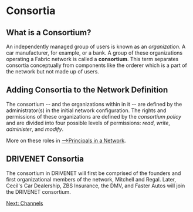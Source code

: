 # Consortia

## What is a Consortium?

An independently managed group of users is known as an *organization*. A car manufacturer, for example, or a bank. A group of these organizations operating a Fabric network is called a **consortium**. This term separates consortia conceptually from components like the orderer which is a part of the network but not made up of users.  

## Adding Consortia to the Network Definition

The consortium -- and the organizations within in it -- are defined by the administrator(s) in the initial network configuration. The rights and permissions of these organizations are defined by the *consortium policy* and are divided into four possible levels of permissions: *read*, *write*, *administer*, and *modify*.

More on these roles in [-->Principals in a Network](./PrincipalsinaNetwork.md).

## DRIVENET Consortia

The consortium in DRIVENET will first be comprised of the founders and first organizational members of the network, Mitchell and Regal. Later, Cecil's Car Dealership, ZBS Insurance, the DMV, and Faster Autos will join the DRIVENET consortium.  

[Next: Channels](./Channels.md)
